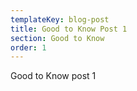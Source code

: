 ```yaml
---
templateKey: blog-post
title: Good to Know Post 1
section: Good to Know
order: 1
---
```

Good to Know post 1
